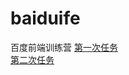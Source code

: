 # baiduife
百度前端训练营
<a href="http://201341.github.io/baiduife/1.html">第一次任务</a><br/>
<a href="http://201341.github.io/baiduife/2.html">第二次任务</a><br/>
